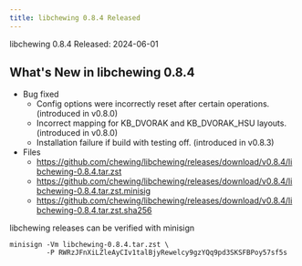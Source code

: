 ```yaml
---
title: libchewing 0.8.4 Released
---
```

libchewing 0.8.4 Released: 2024-06-01

What's New in libchewing 0.8.4
---------------------------------------------------------

* Bug fixed
  - Config options were incorrectly reset after certain operations. (introduced
    in v0.8.0)
  - Incorrect mapping for KB_DVORAK and KB_DVORAK_HSU layouts. (introduced in
    v0.8.0)
  - Installation failure if build with testing off. (introduced in v0.8.3)
* Files
  - <https://github.com/chewing/libchewing/releases/download/v0.8.4/libchewing-0.8.4.tar.zst>
  - <https://github.com/chewing/libchewing/releases/download/v0.8.4/libchewing-0.8.4.tar.zst.minisig>
  - <https://github.com/chewing/libchewing/releases/download/v0.8.4/libchewing-0.8.4.tar.zst.sha256>

libchewing releases can be verified with minisign

    minisign -Vm libchewing-0.8.4.tar.zst \
             -P RWRzJFnXiLZleAyCIv1talBjyRewelcy9gzYQq9pd3SKSFBPoy57sf5s
